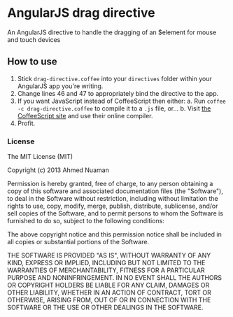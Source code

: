 # AngularJS drag directive
An AngularJS directive to handle the dragging of an $element for mouse and touch devices

## How to use
1. Stick `drag-directive.coffee` into your `directives` folder within your AngularJS app you're writing.
2. Change lines 46 and 47 to appropriately bind the directive to the app.
3. If you want JavaScript instead of CoffeeScript then either:
	a. Run `coffee -c drag-directive.coffee` to compile it to a `.js` file, or...
	b. Visit [the CoffeeScript site](http://coffeescript.org) and use their online compiler.
4. Profit.

### License
The MIT License (MIT)

Copyright (c) 2013 Ahmed Nuaman

Permission is hereby granted, free of charge, to any person obtaining a copy
of this software and associated documentation files (the "Software"), to deal
in the Software without restriction, including without limitation the rights
to use, copy, modify, merge, publish, distribute, sublicense, and/or sell
copies of the Software, and to permit persons to whom the Software is
furnished to do so, subject to the following conditions:

The above copyright notice and this permission notice shall be included in
all copies or substantial portions of the Software.

THE SOFTWARE IS PROVIDED "AS IS", WITHOUT WARRANTY OF ANY KIND, EXPRESS OR
IMPLIED, INCLUDING BUT NOT LIMITED TO THE WARRANTIES OF MERCHANTABILITY,
FITNESS FOR A PARTICULAR PURPOSE AND NONINFRINGEMENT. IN NO EVENT SHALL THE
AUTHORS OR COPYRIGHT HOLDERS BE LIABLE FOR ANY CLAIM, DAMAGES OR OTHER
LIABILITY, WHETHER IN AN ACTION OF CONTRACT, TORT OR OTHERWISE, ARISING FROM,
OUT OF OR IN CONNECTION WITH THE SOFTWARE OR THE USE OR OTHER DEALINGS IN
THE SOFTWARE.
